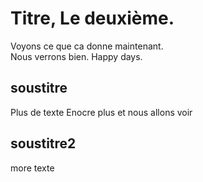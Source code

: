 # Titre, Le deuxième.
Voyons ce que ca donne maintenant. <br/>
Nous verrons bien. Happy days.

## soustitre
Plus de texte
Enocre plus et nous allons voir 

## soustitre2

more texte

